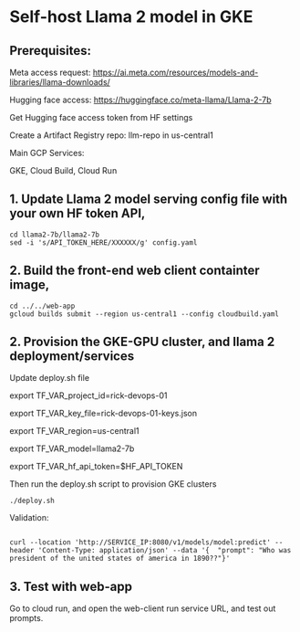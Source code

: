 # Self-host Llama 2 model in GKE
## Prerequisites:
Meta access request: https://ai.meta.com/resources/models-and-libraries/llama-downloads/

Hugging face access: https://huggingface.co/meta-llama/Llama-2-7b

Get Hugging face access token from HF settings

Create a Artifact Registry repo: llm-repo in us-central1

Main GCP Services:

GKE, Cloud Build, Cloud Run
## 1. Update Llama 2 model serving config file with your own HF token API,

```
cd llama2-7b/llama2-7b
sed -i 's/API_TOKEN_HERE/XXXXXX/g' config.yaml

```

## 2. Build the front-end web client containter image,

```
cd ../../web-app
gcloud builds submit --region us-central1 --config cloudbuild.yaml

```

## 2. Provision the GKE-GPU cluster, and llama 2 deployment/services
Update deploy.sh file

export TF_VAR_project_id=rick-devops-01

export TF_VAR_key_file=rick-devops-01-keys.json

export TF_VAR_region=us-central1

export TF_VAR_model=llama2-7b

export TF_VAR_hf_api_token=$HF_API_TOKEN

Then run the deploy.sh script to provision GKE clusters 

```
./deploy.sh

```

Validation:
```

curl --location 'http://SERVICE_IP:8080/v1/models/model:predict' --header 'Content-Type: application/json' --data '{  "prompt": "Who was president of the united states of america in 1890??"}'
```
## 3. Test with web-app
Go to cloud run, and open the web-client run service URL, and test out prompts.